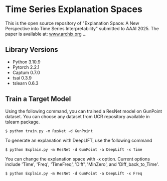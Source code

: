 # Time Series Explanation Spaces
This is the open source repository of "Explanation Space: A New Perspective into Time Series Interpretability" submitted to AAAI 2025.
The paper is available at: www.archix.org ...

## Library Versions
* Python 3.10.9
* Pytorch 2.2.1
* Captum 0.7.0
* tsai 0.3.9
* tslearn 0.6.3

## Train a Target Model
Using the following command, you can trained a ResNet model on GunPoint dataset. You can choose any dataset from UCR repository available in tslearn package.
```
$ python train.py -m ResNet -d GunPoint
```
To generate an explanation with DeepLIFT, use the following command
```
$ python Explain.py -m ResNet -d GunPoint -a DeepLift -x Time
```
You can change the explanation space with -x option. Current options include 'Time', 'Freq', 'TimeFreq', 'Diff', 'MinZero', and 'Diff_back_to_Time'.
```
$ python Explain.py -m ResNet -d GunPoint -a DeepLift -x Freq
```

